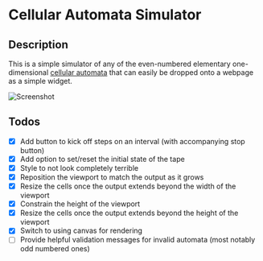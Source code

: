 # Cellular Automata Simulator

## Description

This is a simple simulator of any of the even-numbered elementary one-dimensional [cellular automata](https://en.wikipedia.org/wiki/Elementary_cellular_automaton) that can easily be dropped onto a webpage as a simple widget.

![Screenshot](http://i.imgur.com/HE7t2hR.png)

## Todos

- [X] Add button to kick off steps on an interval (with accompanying stop button)
- [X] Add option to set/reset the initial state of the tape
- [X] Style to not look completely terrible
- [X] Reposition the viewport to match the output as it grows
- [X] Resize the cells once the output extends beyond the width of the viewport
- [X] Constrain the height of the viewport
- [X] Resize the cells once the output extends beyond the height of the viewport
- [X] Switch to using canvas for rendering
- [ ] Provide helpful validation messages for invalid automata (most notably odd numbered ones)
